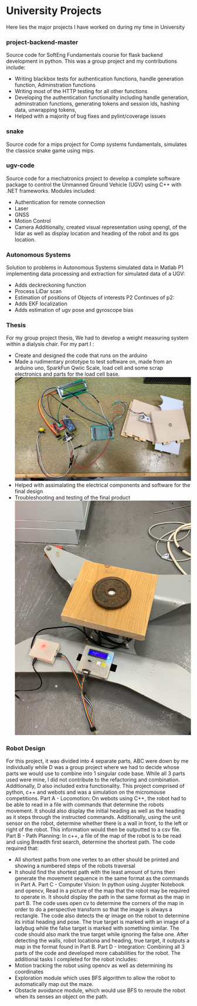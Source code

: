 # University Projects
Here lies the major projects I have worked on during my time in University

### project-backend-master
Source code for SoftEng Fundamentals course for flask backend development in python. This was a group project and my contributions include:
- Writing blackbox tests for authentication functions, handle generation function, Adminstration functions
- Writing most of the HTTP testing for all other functions
- Developing the authentication functionality including handle generation, adminstration functions, generating tokens and session ids, hashing data, unwrapping tokens,
- Helped with a majority of bug fixes and pylint/coverage issues

### snake
Source code for a mips project for Comp systems fundamentals, simulates the classice snake game using mips.

### ugv-code
Source code for a mechatronics project to develop a complete software package to control the Unmanned Ground Vehicle (UGV) using C++ with .NET frameworks. Modules included:
- Authentication for remote connection
- Laser
- GNSS
- Motion Control
- Camera
Additionally, created visual representation using opengl, of the lidar as well as display location and heading of the robot and its gps location.

### Autonomous Systems
Solution to problems in Autonomous Systems simulated data in Matlab
P1 implementing data processing and extraction for simulated data of a UGV:
-  Adds deckreckoning function
-  Process LiDar scan
-  Estimation of positions of Objects of interests
P2 Continues of p2:
- Adds EKF localization
- Adds estimation of ugv pose and gyroscope bias

### Thesis
For my group project thesis, We had to develop a weight measuring system within a dialysis chair. For my part I :
- Create and designed the code that runs on the arduino
- Made a rudimentary prototype to test software on, made from an arduino uno, SparkFun Qwiic Scale, load cell and some scrap electronics and parts for the load cell base.
![prototype image](https://github.com/steve-ly/Uni-Projects/blob/main/thesis-part/prototype.jpg)
- Helped with assimalating the electrical components and software for the final design
- Troubleshooting and testing of the final product
![Final design image](https://github.com/steve-ly/Uni-Projects/blob/main/thesis-part/final.jpg)

### Robot Design
For this project, it was divided into 4 separate parts, ABC were down by me individually while D was a group project where we had to decide whose parts we would use to combine into 1
singular code base. While all 3 parts used were mine, I did not contribute to the refactoring and combination. Additionally, D also included extra functionality. This project comprised of python,
c++ and webots and was a simulation on the micromouse competitions.
Part A - Locomotion:
On webots using C++, the robot had to be able to read in a file with commands that determine the robots movement. It should also display the initial heading as well as the heading as it steps through the instructed commands.
Additionally, using the unit sensor on the robot, determine whether there is a wall in front, to the left or right of the robot. This information would then be outputted to a csv file.
Part B - Path Planning:
In c++, a file of the map of the robot is to be read and using Breadth first search, determine the shortest path. The code required that:
- All shortest paths from one vertex to an other should be printed and showing a numbered steps of the robots traversal
- It should find the shortest path with the least amount of turns then generate the movement sequence in the same format as the commands in Part A.
Part C - Computer Vision:
In python using Juypter Notebook and opencv, Read in a picture of the map that the robot may be required to operate in. It should display the path in the same format as the map in part B. The code uses open cv to determine
the corners of the map in order to do a perspective transform so that the image is always a rectangle. The code also detects the qr image on the robot to determine its initial heading and pose. The true target is marked with an image
of a ladybug while the false target is marked with something similar. The code should also mark the true target while ignoring the false one. After detecting the walls, robot locationa and heading, true target, it outputs a map in the format found
in Part B.
Part D - Integration:
Combining all 3 parts of the code and developed more cababilities for the robot. The additional tasks I completed for the robot includes:
- Motion tracking the robot using opencv as well as determining its coordinates
- Exploration module which uses BFS algorithm to allow the robot to automatically map out the maze.
- Obstacle avoidance module, which would use BFS to reroute the robot when its senses an object on the path.
  





